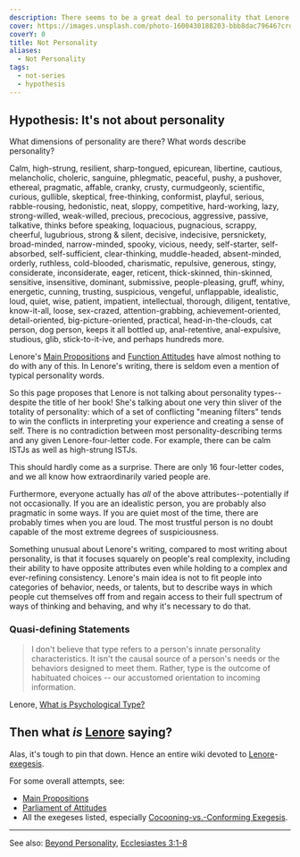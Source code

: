 ```yaml
---
description: There seems to be a great deal to personality that Lenore Thomson doesn't talk about.
cover: https://images.unsplash.com/photo-1600430188203-bbb8dac79646?crop=entropy&cs=srgb&fm=jpg&ixid=M3wxOTcwMjR8MHwxfHNlYXJjaHw5fHx0YXJvdHxlbnwwfHx8fDE3NDIzNDc4NjR8MA&ixlib=rb-4.0.3&q=85
coverY: 0
title: Not Personality
aliases:
  - Not Personality
tags:
  - not-series
  - hypothesis
---
```

## Hypothesis: It's not about personality

What dimensions of personality are there? What words describe personality?

Calm, high-strung, resilient, sharp-tongued, epicurean, libertine, cautious, melancholic, choleric, sanguine, phlegmatic, peaceful, pushy, a pushover, ethereal, pragmatic, affable, cranky, crusty, curmudgeonly, scientific, curious, gullible, skeptical, free-thinking, conformist, playful, serious, rabble-rousing, hedonistic, neat, sloppy, competitive, hard-working, lazy, strong-willed, weak-willed, precious, precocious, aggressive, passive, talkative, thinks before speaking, loquacious, pugnacious, scrappy, cheerful, lugubrious, strong & silent, decisive, indecisive, persnickety, broad-minded, narrow-minded, spooky, vicious, needy, self-starter, self-absorbed, self-sufficient, clear-thinking, muddle-headed, absent-minded, orderly, ruthless, cold-blooded, charismatic, repulsive, generous, stingy, considerate, inconsiderate, eager, reticent, thick-skinned, thin-skinned, sensitive, insensitive, dominant, submissive, people-pleasing, gruff, whiny, energetic, cunning, trusting, suspicious, vengeful, unflappable, idealistic, loud, quiet, wise, patient, impatient, intellectual, thorough, diligent, tentative, know-it-all, loose, sex-crazed, attention-grabbing, achievement-oriented, detail-oriented, big-picture-oriented, practical, head-in-the-clouds, cat person, dog person, keeps it all bottled up, anal-retentive, anal-expulsive, studious, glib, stick-to-it-ive, and perhaps hundreds more.

Lenore's [Main Propositions](/wiki/fundamentals/main-propositions) and [Function Attitudes](/wiki/fundamentals/function-attitude) have almost nothing to do with any of this. In Lenore's writing, there is seldom even a mention of typical personality words.

So this page proposes that Lenore is not talking about personality types--despite the title of her book! She's talking about one very thin sliver of the totality of personality: which of a set of conflicting "meaning filters" tends to win the conflicts in interpreting your experience and creating a sense of self. There is no contradiction between most personality-describing terms and any given Lenore-four-letter code. For example, there can be calm ISTJs as well as high-strung ISTJs.

This should hardly come as a surprise. There are only 16 four-letter codes, and we all know how extraordinarily varied people are.

Furthermore, everyone actually has _all_ of the above attributes--potentially if not occasionally. If you are an idealistic person, you are probably also pragmatic in some ways. If you are quiet most of the time, there are probably times when you are loud. The most trustful person is no doubt capable of the most extreme degrees of suspiciousness.

Something unusual about Lenore's writing, compared to most writing about personality, is that it focuses squarely on people's real complexity, including their ability to have opposite attributes even while holding to a complex and ever-refining consistency. Lenore's main idea is not to fit people into categories of behavior, needs, or talents, but to describe ways in which people cut themselves off from and regain access to their full spectrum of ways of thinking and behaving, and why it's necessary to do that.

### Quasi-defining Statements

> I don't believe that type refers to a person's innate personality characteristics. It isn't the causal source of a person's needs or the behaviors designed to meet them.
> Rather, type is the outcome of habituated choices -- our accustomed orientation to incoming information.

Lenore, [What is Psychological Type?](https://www.personalitypathways.com/thomson.html)
## Then what _is_ [Lenore](/wiki/people-and-systems/lenore-thomson) saying?

Alas, it's tough to pin that down. Hence an entire wiki devoted to [Lenore](/wiki/people-and-systems/lenore-thomson)-[exegesis](/wiki/fundamentals/exegesis).

For some overall attempts, see:

- [Main Propositions](/wiki/fundamentals/main-propositions)
- [Parliament of Attitudes](/wiki/exegeses/parliament-of-attitudes)
- All the exegeses listed, especially [Cocooning-vs.-Conforming Exegesis](/wiki/exegeses/introversion-extraversion/truth-and-language-exegesis).

---

See also: [Beyond Personality](/wiki/exegeses/not-personality/beyond-personality), [Ecclesiastes 3:1-8](https://www.biblegateway.com/passage/?search=Ecclesiastes%203%3A1-8&version=NIV)
